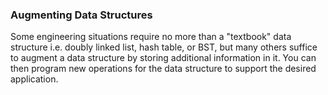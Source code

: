 ### Augmenting Data Structures

Some engineering situations require no more than a "textbook" data structure i.e. doubly linked list, hash table, or BST, but many others suffice to augment a data structure by storing additional information in it. You can then program new operations for the data structure to support the desired application.

